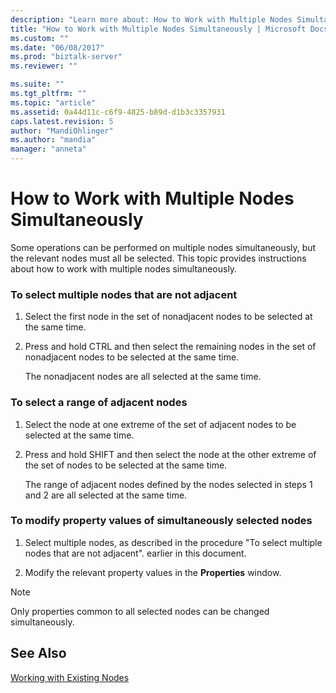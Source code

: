 ```yaml
---
description: "Learn more about: How to Work with Multiple Nodes Simultaneously"
title: "How to Work with Multiple Nodes Simultaneously | Microsoft Docs"
ms.custom: ""
ms.date: "06/08/2017"
ms.prod: "biztalk-server"
ms.reviewer: ""

ms.suite: ""
ms.tgt_pltfrm: ""
ms.topic: "article"
ms.assetid: 0a44d11c-c6f9-4825-b89d-d1b3c3357931
caps.latest.revision: 5
author: "MandiOhlinger"
ms.author: "mandia"
manager: "anneta"
---
```

# How to Work with Multiple Nodes Simultaneously
Some operations can be performed on multiple nodes simultaneously, but the relevant nodes must all be selected. This topic provides instructions about how to work with multiple nodes simultaneously.  
  
### To select multiple nodes that are not adjacent  
  
1.  Select the first node in the set of nonadjacent nodes to be selected at the same time.  
  
2.  Press and hold CTRL and then select the remaining nodes in the set of nonadjacent nodes to be selected at the same time.  
  
     The nonadjacent nodes are all selected at the same time.  
  
### To select a range of adjacent nodes  
  
1.  Select the node at one extreme of the set of adjacent nodes to be selected at the same time.  
  
2.  Press and hold SHIFT and then select the node at the other extreme of the set of nodes to be selected at the same time.  
  
     The range of adjacent nodes defined by the nodes selected in steps 1 and 2 are all selected at the same time.  
  
### To modify property values of simultaneously selected nodes  
  
1.  Select multiple nodes, as described in the procedure "To select multiple nodes that are not adjacent". earlier in this document.  
  
2.  Modify the relevant property values in the **Properties** window.  
  
> [!NOTE]
>  Only properties common to all selected nodes can be changed simultaneously.  
  
## See Also  
 [Working with Existing Nodes](../core/working-with-existing-nodes.md)
